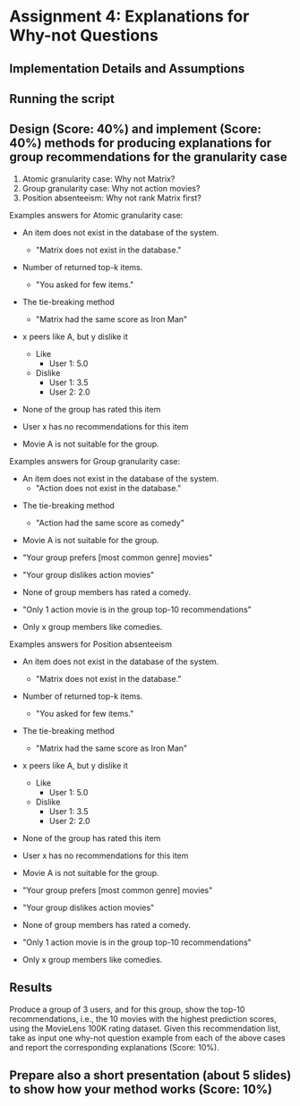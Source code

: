 # Assignment 4: Explanations for Why-not Questions

## Implementation Details and Assumptions

## Running the script

## Design (Score: 40%) and implement (Score: 40%) methods for producing explanations for group recommendations for the granularity case

1. Atomic granularity case: Why not Matrix?
2. Group granularity case: Why not action movies?
3. Position absenteeism: Why not rank Matrix first?

Examples answers for Atomic granularity case:

- An item does not exist in the database of the system.
  - "Matrix does not exist in the database."
- Number of returned top-k items.
  - "You asked for few items."
- The tie-breaking method
  - "Matrix had the same score as Iron Man"

- x peers like A, but y dislike it
  - Like
    - User 1: 5.0
  - Dislike
    - User 1: 3.5
    - User 2: 2.0
- None of the group has rated this item
- User x has no recommendations for this item

- Movie A is not suitable for the group.

Examples answers for Group granularity case:

- An item does not exist in the database of the system.
  - "Action does not exist in the database."
<!-- - Number of returned top-k items.
  - "You asked for few items." -->
- The tie-breaking method
  - "Action had the same score as comedy"

- Movie A is not suitable for the group.
- "Your group prefers \[most common genre\] movies"
- "Your group dislikes action movies"
- None of group members has rated a comedy.
- "Only 1 action movie is in the group top-10 recommendations"
- Only x group members like comedies.

Examples answers for Position absenteeism

- An item does not exist in the database of the system.
  - "Matrix does not exist in the database."
- Number of returned top-k items.
  - "You asked for few items."
- The tie-breaking method
  - "Matrix had the same score as Iron Man"

- x peers like A, but y dislike it
  - Like
    - User 1: 5.0
  - Dislike
    - User 1: 3.5
    - User 2: 2.0
- None of the group has rated this item
- User x has no recommendations for this item

- Movie A is not suitable for the group.
- "Your group prefers \[most common genre\] movies"
- "Your group dislikes action movies"
- None of group members has rated a comedy.
- "Only 1 action movie is in the group top-10 recommendations"
- Only x group members like comedies.

## Results

Produce a group of 3 users, and for this group, show the top-10 recommendations, i.e.,
the 10 movies with the highest prediction scores, using the MovieLens 100K rating
dataset. Given this recommendation list, take as input one why-not question example
from each of the above cases and report the corresponding explanations (Score: 10%).

## Prepare also a short presentation (about 5 slides) to show how your method works (Score: 10%)
